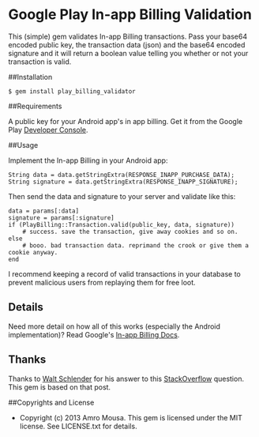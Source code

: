 # Google Play In-app Billing Validation

This (simple) gem validates In-app Billing transactions. Pass your base64 
encoded public key, the transaction data (json) and the base64 encoded signature 
and it will return a boolean value telling you whether or not your transaction is valid.

##Installation

    $ gem install play_billing_validator
     
##Requirements

A public key for your Android app's in app billing. Get it from the Google Play [Developer Console](https://play.google.com/apps/publish).

##Usage

Implement the In-app Billing in your Android app:

    String data = data.getStringExtra(RESPONSE_INAPP_PURCHASE_DATA);
    String signature = data.getStringExtra(RESPONSE_INAPP_SIGNATURE);

Then send the data and signature to your server and validate like this:
 
    data = params[:data]
    signature = params[:signature]
    if (PlayBilling::Transaction.valid(public_key, data, signature))
        # success. save the transaction, give away cookies and so on.
    else
        # booo. bad transaction data. reprimand the crook or give them a cookie anyway.
    end

I recommend keeping a record of valid transactions in your database to prevent malicious users
from replaying them for free loot.

## Details

Need more detail on how all of this works (especially the Android implementation)? Read Google's [In-app Billing Docs](http://developer.android.com/google/play/billing/index.html).

## Thanks

Thanks to [Walt Schlender](http://stackoverflow.com/users/749709/walta) for his answer to 
this [StackOverflow](http://stackoverflow.com/questions/5971031/how-do-i-verify-android-in-app-billing-with-a-server-with-ruby) question. This gem is based on that post.

##Copyrights and License

* Copyright (c) 2013 Amro Mousa. This gem is licensed under the MIT license. See LICENSE.txt for details.